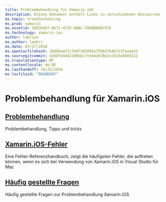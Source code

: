 ```yaml
---
title: Problembehandlung für Xamarin.iOS
description: Dieses Dokument enthält Links zu verschiedenen Ressourcen, die Informationen zur Problembehandlung für Xamarin.iOS-, eine Liste möglicher Fehler beim Erstellen von Xamarin.iOS-Anwendungen, und häufig gestellte Fragen.
ms.topic: troubleshooting
ms.prod: xamarin
ms.assetid: 1DE5E667-A671-47CE-A0AC-F0D8B00ACFCE
ms.technology: xamarin-ios
author: lobrien
ms.author: laobri
ms.date: 07/27/2018
ms.openlocfilehash: 10dbba41fc7e07265056a75565764b713faae422
ms.sourcegitcommit: e268fd44422d0bbc7c944a678e2cc633a0493122
ms.translationtype: MT
ms.contentlocale: de-DE
ms.lasthandoff: 10/25/2018
ms.locfileid: "50106597"
---
```

# <a name="troubleshooting-xamarinios"></a>Problembehandlung für Xamarin.iOS

## <a name="troubleshootingiostroubleshootingtroubleshootingmd"></a>[Problembehandlung](~/ios/troubleshooting/troubleshooting.md)

Problembehandlung, Tipps und tricks

## <a name="xamarinios-errorsiostroubleshootingmtouch-errorsmd"></a>[Xamarin.iOS-Fehler](~/ios/troubleshooting/mtouch-errors.md)

Eine Fehler-Referenzhandbuch, zeigt die häufigsten Fehler, die auftreten können, wenn es sich bei Verwendung von Xamarin.iOS in Visual Studio für Mac

## <a name="frequently-asked-questionsquestionsindexmd"></a>[Häufig gestellte Fragen](questions/index.md)

Häufig gestellte Fragen zur Problembehandlung Xamarin.iOS.
